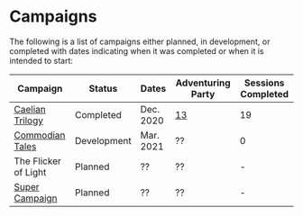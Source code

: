 # Campaigns

The following is a list of campaigns either planned, in development, or completed with dates indicating when it was completed or when it is intended to start:

| Campaign | Status | Dates | Adventuring Party | Sessions Completed |
| - | - | - | - | - |
| [Caelian Trilogy](caelian_trilogy.md) | Completed | Dec. 2020 | [13](../Characters/13/13.md) | 19 |
| [Commodian Tales](commodian_tales.md) | Development | Mar. 2021 | ?? | 0 |
| The Flicker of Light | Planned | ?? | ?? | - |
| [Super Campaign](super_campaign.md) | Planned | ?? | ?? | - |
